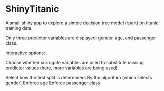 # ShinyTitanic
A small shiny app to explore a simple decision tree model (rpart) on titanic training data.

Only three predictor variables are displayed: gender, age, and passenger class.

Interactive options:

Choose whether surrogate variables are used to substitute missing predictor values (here, more variables are being used).

Select how the first split is determined:
  By the algorithm (which selects gender)
  Enforce age 
  Enforce passenger class
